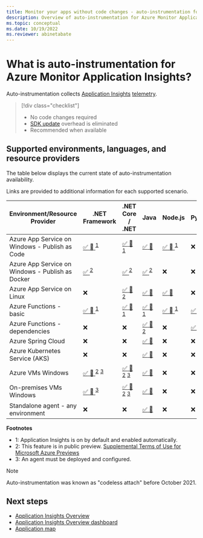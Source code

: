 ```yaml
---
title: Monitor your apps without code changes - auto-instrumentation for Azure Monitor Application Insights | Microsoft Docs
description: Overview of auto-instrumentation for Azure Monitor Application Insights - codeless application performance management
ms.topic: conceptual
ms.date: 10/19/2022
ms.reviewer: abinetabate
---
```


# What is auto-instrumentation for Azure Monitor Application Insights?

Auto-instrumentation collects [Application Insights](app-insights-overview.md) [telemetry](data-model.md).

> [!div class="checklist"]
> - No code changes required
> - [SDK update](sdk-support-guidance.md) overhead is eliminated
> - Recommended when available

## Supported environments, languages, and resource providers

The table below displays the current state of auto-instrumentation availability.

Links are provided to additional information for each supported scenario.

|Environment/Resource Provider                    | .NET Framework                                                                                                                                 | .NET Core / .NET                                                                                                                                      | Java                                                                                                                                           | Node.js                                                                       | Python                                                                                       |
|-------------------------------------------------|------------------------------------------------------------------------------------------------------------------------------------------------|------------------------------------------------------------------------------------------------------------------------------------------------|------------------------------------------------------------------------------------------------------------------------------------------------|-------------------------------------------------------------------------------|----------------------------------------------------------------------------------------------|
|Azure App Service on Windows - Publish as Code   | [ :white_check_mark: :link: ](azure-web-apps-net.md) <sup>[1](#OnBD)</sup>                                                                          | [ :white_check_mark: :link: ](azure-web-apps-net-core.md) <sup>[1](#OnBD)</sup>                                                                    | [ :white_check_mark: :link: ](azure-web-apps-java.md)                                                                                              | [ :white_check_mark: :link: ](azure-web-apps-nodejs.md) <sup>[1](#OnBD)</sup>  | :x:                                                                                          |
|Azure App Service on Windows - Publish as Docker | [ :white_check_mark: ](https://azure.github.io/AppService/2022/04/11/windows-containers-app-insights-preview.html) <sup>[2](#Preview)</sup> | [ :white_check_mark: ](https://azure.github.io/AppService/2022/04/11/windows-containers-app-insights-preview.html) <sup>[2](#Preview)</sup> | [ :white_check_mark: ](https://azure.github.io/AppService/2022/04/11/windows-containers-app-insights-preview.html) <sup>[2](#Preview)</sup> | :x:                                                                           | :x:                                                                                          |
|Azure App Service on Linux                       | :x:                                                                                                                        | [ :white_check_mark: :link: ](azure-web-apps-net-core.md?tabs=linux) <sup>[2](#Preview)</sup>                                                      | [ :white_check_mark: :link: ](azure-web-apps-java.md)                                                                                              | [ :white_check_mark: :link: ](azure-web-apps-nodejs.md?tabs=linux)                | :x:                                                                                          |
|Azure Functions - basic                          | [ :white_check_mark: :link: ](monitor-functions.md) <sup>[1](#OnBD)</sup>                                                                         | [ :white_check_mark: :link: ](monitor-functions.md) <sup>[1](#OnBD)</sup>                                                                          | [ :white_check_mark: :link: ](monitor-functions.md) <sup>[1](#OnBD)</sup>                                                                           | [ :white_check_mark: :link: ](monitor-functions.md) <sup>[1](#OnBD)</sup>         | [ :white_check_mark: :link: ](monitor-functions.md) <sup>[1](#OnBD)</sup>                        |
|Azure Functions - dependencies                   | :x:                                                                                                                                            | :x:                                                                                                                                            | [ :white_check_mark: :link: ](monitor-functions.md) <sup>[2](#Preview)</sup>                                                                                                | :x:                                                                           | [ :white_check_mark: :link: ](monitor-functions.md#distributed-tracing-for-python-function-apps) |
|Azure Spring Cloud                               | :x:                                                                                                                                            | :x:                                                                                                                                            | [ :white_check_mark: :link: ](azure-web-apps-java.md)                                                                                              | :x:                                                                           | :x:                                                                                          |
|Azure Kubernetes Service (AKS)                   | :x:                                                                                                                       | :x:                                                                                                                                            | [ :white_check_mark: :link: ](java-in-process-agent.md)                                                                                            | :x:                                                                           | :x:                                                                                          |
|Azure VMs Windows                                | [ :white_check_mark: :link: ](azure-vm-vmss-apps.md) <sup>[2](#Preview)</sup> <sup>[3](#Agent)</sup>                                                                      | [ :white_check_mark: :link: ](azure-vm-vmss-apps.md) <sup>[2](#Preview)</sup> <sup>[3](#Agent)</sup>                                                                      | [ :white_check_mark: :link: ](java-in-process-agent.md)                                                                                            | :x:                                                                           | :x:                                                                                          |
|On-premises VMs Windows                          | [ :white_check_mark: :link: ](status-monitor-v2-overview.md) <sup>[3](#Agent)</sup>                                                                                       | [ :white_check_mark: :link: ](status-monitor-v2-overview.md) <sup>[2](#Preview)</sup> <sup>[3](#Agent)</sup>                                                            | [ :white_check_mark: :link: ](java-in-process-agent.md)                                                                                            | :x:                                                                           | :x:                                                                                          |
|Standalone agent - any environment               | :x:                                                                                                                                            | :x:                                                                                                                                            | [ :white_check_mark: :link: ](java-in-process-agent.md)                                                                                            | :x:                                                                           | :x:                                                                                          |

**Footnotes**
- <a name="OnBD">1</a>: Application Insights is on by default and enabled automatically.
- <a name="Preview">2</a>: This feature is in public preview. [Supplemental Terms of Use for Microsoft Azure Previews](https://azure.microsoft.com/support/legal/preview-supplemental-terms/)
- <a name="Agent">3</a>: An agent must be deployed and configured.

> [!NOTE] 
> Auto-instrumentation was known as "codeless attach" before October 2021.

## Next steps

* [Application Insights Overview](app-insights-overview.md)
* [Application Insights Overview dashboard](overview-dashboard.md)
* [Application map](app-map.md)